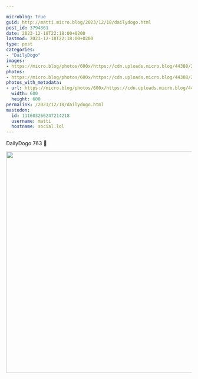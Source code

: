```yaml
---

microblog: true
guid: http://matti.micro.blog/2023/12/18/dailydogo.html
post_id: 3794361
date: 2023-12-18T22:18:00+0200
lastmod: 2023-12-18T22:18:00+0200
type: post
categories:
- "DailyDogo"
images:
- https://micro.blog/photos/600x/https://cdn.uploads.micro.blog/44388/2023/baa73e8e869a4157b9e94dd46e5fc3bb.jpg
photos:
- https://micro.blog/photos/600x/https://cdn.uploads.micro.blog/44388/2023/baa73e8e869a4157b9e94dd46e5fc3bb.jpg
photos_with_metadata:
- url: https://micro.blog/photos/600x/https://cdn.uploads.micro.blog/44388/2023/baa73e8e869a4157b9e94dd46e5fc3bb.jpg
  width: 600
  height: 600
permalink: /2023/12/18/dailydogo.html
mastodon:
  id: 111603266247214218
  username: matti
  hostname: social.lol
---
```

DailyDogo 763 🐶

<img src="/media/uploads/2023/baa73e8e869a4157b9e94dd46e5fc3bb.jpg" width="600" height="600" alt="" />
